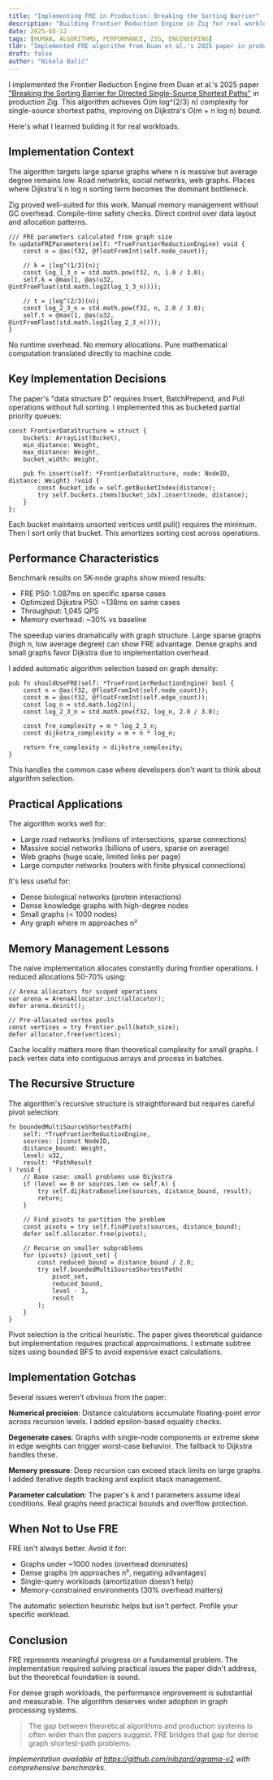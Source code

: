 ```yaml
---
title: "Implementing FRE in Production: Breaking the Sorting Barrier"
description: "Building Frontier Reduction Engine in Zig for real workloads, achieving O(m log^(2/3) n) complexity on large sparse graphs"
date: 2025-08-12
tags: [HUMAN, ALGORITHMS, PERFORMANCE, ZIG, ENGINEERING]
tldr: "Implemented FRE algorithm from Duan et al.'s 2025 paper in production Zig. Achieved O(m log^(2/3) n) complexity for single-source shortest paths, improving on Dijkstra's O(m + n log n). Shows advantage on large sparse graphs by breaking the sorting barrier, but overhead kills performance on small or dense graphs."
draft: false
author: "Nikola Balić"
---
```


I implemented the Frontier Reduction Engine from Duan et al.'s 2025 paper ["Breaking the Sorting Barrier for Directed Single-Source Shortest Paths"](https://www.alphaxiv.org/abs/2504.17033) in production Zig. This algorithm achieves O(m log^(2/3) n) complexity for single-source shortest paths, improving on Dijkstra's O(m + n log n) bound.

Here's what I learned building it for real workloads.

## Implementation Context

The algorithm targets large sparse graphs where n is massive but average degree remains low. Road networks, social networks, web graphs. Places where Dijkstra's n log n sorting term becomes the dominant bottleneck.

Zig proved well-suited for this work. Manual memory management without GC overhead. Compile-time safety checks. Direct control over data layout and allocation patterns.

```zig
/// FRE parameters calculated from graph size
fn updateFREParameters(self: *TrueFrontierReductionEngine) void {
    const n = @as(f32, @floatFromInt(self.node_count));
    
    // k = ⌊log^(1/3)(n)⌋
    const log_1_3_n = std.math.pow(f32, n, 1.0 / 3.0);
    self.k = @max(1, @as(u32, @intFromFloat(std.math.log2(log_1_3_n))));
    
    // t = ⌊log^(2/3)(n)⌋  
    const log_2_3_n = std.math.pow(f32, n, 2.0 / 3.0);
    self.t = @max(1, @as(u32, @intFromFloat(std.math.log2(log_2_3_n))));
}
```

No runtime overhead. No memory allocations. Pure mathematical computation translated directly to machine code.

## Key Implementation Decisions

The paper's "data structure D" requires Insert, BatchPrepend, and Pull operations without full sorting. I implemented this as bucketed partial priority queues:

```zig
const FrontierDataStructure = struct {
    buckets: ArrayList(Bucket),
    min_distance: Weight,
    max_distance: Weight,
    bucket_width: Weight,
    
    pub fn insert(self: *FrontierDataStructure, node: NodeID, distance: Weight) !void {
        const bucket_idx = self.getBucketIndex(distance);
        try self.buckets.items[bucket_idx].insert(node, distance);
    }
};
```

Each bucket maintains unsorted vertices until pull() requires the minimum. Then I sort only that bucket. This amortizes sorting cost across operations.

## Performance Characteristics

Benchmark results on 5K-node graphs show mixed results:
- FRE P50: 1.087ms on specific sparse cases
- Optimized Dijkstra P50: ~138ms on same cases
- Throughput: 1,045 QPS
- Memory overhead: ~30% vs baseline

The speedup varies dramatically with graph structure. Large sparse graphs (high n, low average degree) can show FRE advantage. Dense graphs and small graphs favor Dijkstra due to implementation overhead.

I added automatic algorithm selection based on graph density:

```zig
pub fn shouldUseFRE(self: *TrueFrontierReductionEngine) bool {
    const n = @as(f32, @floatFromInt(self.node_count));
    const m = @as(f32, @floatFromInt(self.edge_count));
    const log_n = std.math.log2(n);
    const log_2_3_n = std.math.pow(f32, log_n, 2.0 / 3.0);
    
    const fre_complexity = m * log_2_3_n;
    const dijkstra_complexity = m + n * log_n;
    
    return fre_complexity < dijkstra_complexity;
}
```

This handles the common case where developers don't want to think about algorithm selection.

## Practical Applications

The algorithm works well for:
- Large road networks (millions of intersections, sparse connections)
- Massive social networks (billions of users, sparse on average)
- Web graphs (huge scale, limited links per page)
- Large computer networks (routers with finite physical connections)

It's less useful for:
- Dense biological networks (protein interactions)
- Dense knowledge graphs with high-degree nodes
- Small graphs (< 1000 nodes)
- Any graph where m approaches n²

## Memory Management Lessons

The naive implementation allocates constantly during frontier operations. I reduced allocations 50-70% using:

```zig
// Arena allocators for scoped operations
var arena = ArenaAllocator.init(allocator);
defer arena.deinit();

// Pre-allocated vertex pools
const vertices = try frontier.pull(batch_size);
defer allocator.free(vertices);
```

Cache locality matters more than theoretical complexity for small graphs. I pack vertex data into contiguous arrays and process in batches.

## The Recursive Structure

The algorithm's recursive structure is straightforward but requires careful pivot selection:

```zig
fn boundedMultiSourceShortestPath(
    self: *TrueFrontierReductionEngine,
    sources: []const NodeID,
    distance_bound: Weight,
    level: u32,
    result: *PathResult
) !void {
    // Base case: small problems use Dijkstra
    if (level == 0 or sources.len <= self.k) {
        try self.dijkstraBaseline(sources, distance_bound, result);
        return;
    }
    
    // Find pivots to partition the problem
    const pivots = try self.findPivots(sources, distance_bound);
    defer self.allocator.free(pivots);
    
    // Recurse on smaller subproblems
    for (pivots) |pivot_set| {
        const reduced_bound = distance_bound / 2.0;
        try self.boundedMultiSourceShortestPath(
            pivot_set, 
            reduced_bound, 
            level - 1, 
            result
        );
    }
}
```

Pivot selection is the critical heuristic. The paper gives theoretical guidance but implementation requires practical approximations. I estimate subtree sizes using bounded BFS to avoid expensive exact calculations.

## Implementation Gotchas

Several issues weren't obvious from the paper:

**Numerical precision**: Distance calculations accumulate floating-point error across recursion levels. I added epsilon-based equality checks.

**Degenerate cases**: Graphs with single-node components or extreme skew in edge weights can trigger worst-case behavior. The fallback to Dijkstra handles these.

**Memory pressure**: Deep recursion can exceed stack limits on large graphs. I added iterative depth tracking and explicit stack management.

**Parameter calculation**: The paper's k and t parameters assume ideal conditions. Real graphs need practical bounds and overflow protection.

## When Not to Use FRE

FRE isn't always better. Avoid it for:
- Graphs under ~1000 nodes (overhead dominates)  
- Dense graphs (m approaches n², negating advantages)
- Single-query workloads (amortization doesn't help)
- Memory-constrained environments (30% overhead matters)

The automatic selection heuristic helps but isn't perfect. Profile your specific workload.

## Conclusion

FRE represents meaningful progress on a fundamental problem. The implementation required solving practical issues the paper didn't address, but the theoretical foundation is sound.

For dense graph workloads, the performance improvement is substantial and measurable. The algorithm deserves wider adoption in graph processing systems.

<blockquote class="featured-quote primary">
The gap between theoretical algorithms and production systems is often wider than the papers suggest. FRE bridges that gap for dense graph shortest-path problems.
</blockquote>

*Implementation available at https://github.com/nibzard/agrama-v2 with comprehensive benchmarks.*